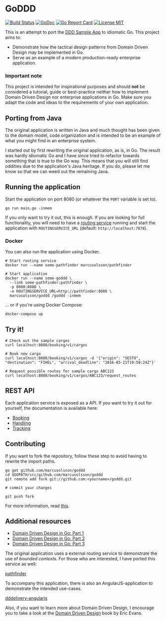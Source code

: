 # GoDDD 

[![Build Status](https://travis-ci.org/marcusolsson/goddd.svg?branch=master)](https://travis-ci.org/marcusolsson/goddd)
[![GoDoc](https://img.shields.io/badge/godoc-reference-blue.svg?style=flat)](https://godoc.org/github.com/marcusolsson/goddd)
[![Go Report Card](https://goreportcard.com/badge/github.com/marcusolsson/goddd)](https://goreportcard.com/report/github.com/marcusolsson/goddd)
[![License MIT](https://img.shields.io/badge/license-MIT-lightgrey.svg?style=flat)](LICENSE)

This is an attempt to port the [DDD Sample App](http://dddsample.sourceforge.net/) to idiomatic Go. This project aims to:

- Demonstrate how the tactical design patterns from Domain Driven Design may be implemented in Go. 
- Serve as an example of a modern production-ready enterprise application.

### Important note

This project is intended for inspirational purposes and should **not** be considered a tutorial, guide or best-practice neither how to implement Domain Driven Design nor enterprise applications in Go. Make sure you adapt the code and ideas to the requirements of your own application.

## Porting from Java

The original application is written in Java and much thought has been given to the domain model, code organization and is intended to be an example of what you might find in an enterprise system.

I started out by first rewriting the original application, as is, in Go. The result was hardly idiomatic Go and I have since tried to refactor towards something that is true to the Go way. This means that you will still find oddities due to the application's Java heritage. If you do, please let me know so that we can weed out the remaining Java.

## Running the application

Start the application on port 8080 (or whatever the `PORT` variable is set to).

```
go run main.go -inmem
```

If you only want to try it out, this is enough. If you are looking for full functionality, you will need to have a [routing service](https://github.com/marcusolsson/pathfinder) running and start the application with `ROUTINGSERVICE_URL` (default: `http://localhost:7878`).

### Docker

You can also run the application using Docker.

```
# Start routing service
docker run --name some-pathfinder marcusolsson/pathfinder

# Start application
docker run --name some-goddd \
  --link some-pathfinder:pathfinder \
  -p 8080:8080 \
  -e ROUTINGSERVICE_URL=http://pathfinder:8080 \
  marcusolsson/goddd /goddd -inmem
```

... or if you're using Docker Compose:

```
docker-compose up
```

## Try it!

```
# Check out the sample cargos
curl localhost:8080/booking/v1/cargos

# Book new cargo
curl localhost:8080/booking/v1/cargos -d '{"origin": "SESTO", "destination": "FIHEL", "arrival_deadline": "2016-03-21T19:50:24Z"}'

# Request possible routes for sample cargo ABC123
curl localhost:8080/booking/v1/cargos/ABC123/request_routes
```

## REST API

Each application service is exposed as a API. If you want to try it out for yourself, the documentation is available here:

- [Booking](http://dddsample.marcusoncode.se/booking/v1/docs)
- [Handling](http://dddsample.marcusoncode.se/handling/v1/docs)
- [Tracking](http://dddsample.marcusoncode.se/tracking/v1/docs)

## Contributing

If you want to fork the repository, follow these step to avoid having to rewrite the import paths.

```shell
go get github.com/marcusolsson/goddd
cd $GOPATH/src/github.com/marcusolsson/goddd
git remote add fork git://github.com:<yourname>/goddd.git

# commit your changes

git push fork
```

For more information, read [this](http://blog.campoy.cat/2014/03/github-and-go-forking-pull-requests-and.html).

## Additional resources

- [Domain Driven Design in Go: Part 1](http://www.citerus.se/go-ddd)
- [Domain Driven Design in Go: Part 2](http://www.citerus.se/part-2-domain-driven-design-in-go)
- [Domain Driven Design in Go: Part 3](http://www.citerus.se/part-3-domain-driven-design-in-go)

The original application uses a external routing service to demonstrate the use of _bounded contexts_. For those who are interested, I have ported this service as well:

[pathfinder](https://github.com/marcusolsson/pathfinder)

To accompany this application, there is also an AngularJS-application to demonstrate the intended use-cases.

[dddelivery-angularjs](https://github.com/marcusolsson/dddelivery-angularjs)

Also, if you want to learn more about Domain Driven Design, I encourage you to take a look at the [Domain Driven Design](http://www.amazon.com/Domain-Driven-Design-Tackling-Complexity-Software/dp/0321125215) book by Eric Evans.

